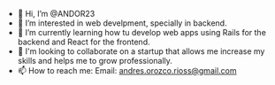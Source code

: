- 👋 Hi, I’m @ANDOR23
- 👀 I’m interested in web develpment, specially in backend.
- 🌱 I’m currently learning how tu develop web apps using Rails for the backend and React for the frontend.
- 💞️ I'm looking to collaborate on a startup that allows me increase my skills and helps me to grow professionally.
- 📫 How to reach me: Email: andres.orozco.rioss@gmail.com 

<!---
ANDOR23/ANDOR23 is a ✨ special ✨ repository because its `README.md` (this file) appears on your GitHub profile.
You can click the Preview link to take a look at your changes.
--->
